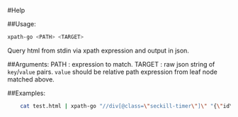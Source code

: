 #Help

##Usage:
```bash
xpath-go <PATH> <TARGET>
```
Query html from stdin via xpath expression and output in json.

##Arguments:
PATH   : expression to match.
TARGET : raw json string of `key`/`value` pairs. `value` should be relative path expression from leaf node matched above.

##Examples:
```bash
    cat test.html | xpath-go "//div[@class=\"seckill-timer\"]\" "{\"id\":\"./@id\"}"
```

